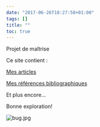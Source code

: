 ```yaml
---
date: "2017-06-26T18:27:58+01:00"
tags: []
title: ""
toc: true
---
```


Projet de maîtrise

Ce site contient :

[Mes articles]()

[Mes références bibliographiques](https://www.zotero.org/camille.germain/collections/6LD4UWZD)

Et plus encore...

Bonne exploration!


<!--l'image ci-dessous se trouve dans le dossier static/images-->
![bug.jpg](./images/bug.jpg)



<!-- si jamais je souhaite afficher l'image du post1, le code est le suivant : 

![image.jpg](./image.jpg)

et si jamais je souhaite afficher l'image logo du site, le code est le suivant : 

![logo.png](./images/logo.png)

